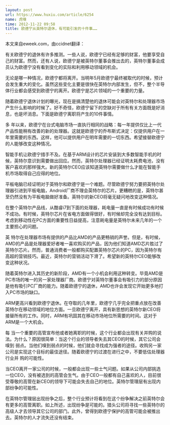 ```yaml
---
layout: post
url: https://www.huxiu.com/article/6254
name: 虎嗅
time: 2012-11-22 09:58
title: 欧德宁从英特尔退休，有可能引发的十件事……
---
```

本文来自eweek.com，由ccidnet翻译：

有关欧德宁的退休有许多推测。一些人说，欧德宁已经有足够的财富，他要享受自己的财富。然而，还有人说，欧德宁是被英特尔董事会推出去的，英特尔董事会成员认为欧德宁没有看到变化的实际和利用移动领域的机会。

无论是哪一种情况，欧德宁都将离开。当明年5月欧德宁最终被取代的时候，预计会发生重大的变化。虽然这些变化主要是很快在英特尔内部发生，但不，整个半导体行业都会感受到欧德宁的离开。欧德宁是芯片领域的一个重要的力量。

随着欧德宁退休计划的曝光，现在是搞清楚他的退休可能会对英特尔和处理器市场产生什么影响的时候了。好不奇怪，欧德宁留下的空缺对于所有有关方面既是好消息，也是坏消息。下面是欧德宁离职将产生的10件事情。

多 年以来，欧德宁在台式电脑市场一直执行相同的战略：每一年提供仅比上一代产品性能稍有改善的新的处理器。这就是欧德宁的乔布斯式决定：仅提供用户在一年里需要的东西。这样，他可以提供用户在明年需要的一切东西。希望接替欧德宁的人能够改变这种情况。

智能手机让欧德宁措手不及。在基于ARM设计的芯片安装到大多数智能手机的时候，英特尔意识到需要做出回应。然而，英特尔处理器已经证明太耗费电池，没有客户喜欢的那样强大。新的英特尔CEO应该知道英特尔需要做什么才能在智能手机市场取得自己应得的地位。

平板电脑已经证明对于英特尔和欧德宁是一个难题。尽管欧德宁努力要把英特尔处理器引进到平板电脑，Android厂商不理会英特尔的芯片。更糟糕的是，英特尔甚至仍然没有为平板电脑做好准备。英特尔的新CEO将毫无疑问地改变这种情况。

在整个英特尔产品线，从酷睿i7到下面的处理器，耗电量一直是有时候成功有时候不成功。有时候，英特尔芯片在省电方面做得很好，有时候却完全没有达到目标。考虑到移动性在PC方面的重要性日益提高，注意耗电量是英特尔未来几年的一个主要担心的问题。

英 特尔在处理器市场有提供的产品比AMD的产品更畅销的声誉。但是，有时候，AMD的产品是处理器爱好者唯一喜欢购买的产品，因为他们知道AMD芯片胜过了 英特尔芯片。然而，普通消费者一般都购买配置英特尔芯片的PC，因为英特尔有高超的营销技巧。最近，英特尔的营销活动下滑了。希望新的英特尔CEO能够改 变这种状况。

随着英特尔进入其历史的新阶段，AMD有一个小机会利用这种转变。毕竟AMD是PC市场的唯一的另一家处理器厂商。欧德宁对英特尔董事会有吸引力的部分原因是他有吸引PC厂商的能力。随着欧德宁的退休，AMD也许会发现它开始更多地打入PC市场的缺口。

ARM更高兴看到欧德宁退休。在夺取的几年里，欧德宁几乎完全把重点放在改善英特尔在移动领域的地位方面。一旦欧德宁离开，具有新思想的英特尔新CEO将接替所有的工作。同时，ARM有巩固其在移动市场地位所需要的时间。这对于ARM是一个大机会。

每 当一个重要的高管宣布他或者她离职的时候，这个行业都会出现有关并购的说法。为什么？原因很简单：当这个行业的领导者失去其CEO的时候，其它公司会嗅到 弱点。当他们嗅到弱点的时候，他们就会寻找成为强者的途径。收购另一家公司是实现这个目标的最佳途径。随着欧德宁的过渡在进行之中，不要低估处理器行业并 购的可能性。

当CEO离开一家公司的时候，一般都会出现一些士气问题。如果从公司内部挑选一位CEO，没有被选到的高管会生气。由于CEO一般都有自己喜欢的人，目前很受尊敬的高管在新CEO的领导下可能会失去自己的地位。英特尔管理层有出现内部纷争的可能性。

在英特尔管理层出现纷争之后，整个行业预计将看到在这个纷争解决之前英特尔会有更多的高管离职。如上所述，出现纷争是可能的。猎头公司将寻找一些英特尔的高级人才去领导其它公司的部门。此外，曾得到欧德宁保护的高管可能会被推出去。英特尔的人才流失还没有结束。

